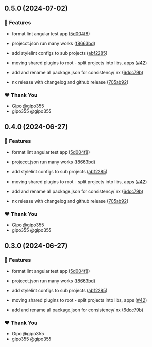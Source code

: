 ## 0.5.0 (2024-07-02)


### 🚀 Features

- format lint angular test app ([5d004f8](https://github.com/gipo355/angular-tomcat-gradle-monorepo/commit/5d004f8))

- projecct.json run many works ([f8663bd](https://github.com/gipo355/angular-tomcat-gradle-monorepo/commit/f8663bd))

- add stylelint configs to sub projects ([abf2285](https://github.com/gipo355/angular-tomcat-gradle-monorepo/commit/abf2285))

- moving shared plugins to root - split projects into libs, apps ([#42](https://github.com/gipo355/angular-tomcat-gradle-monorepo/pull/42))

- add and rename all package.json for consistency/ nx ([6dcc79b](https://github.com/gipo355/angular-tomcat-gradle-monorepo/commit/6dcc79b))

- nx release with changelog and github release ([705ab92](https://github.com/gipo355/angular-tomcat-gradle-monorepo/commit/705ab92))


### ❤️  Thank You

- Gipo @gipo355
- gipo355 @gipo355

## 0.4.0 (2024-06-27)


### 🚀 Features

- format lint angular test app ([5d004f8](https://github.com/gipo355/angular-tomcat-gradle-monorepo/commit/5d004f8))

- projecct.json run many works ([f8663bd](https://github.com/gipo355/angular-tomcat-gradle-monorepo/commit/f8663bd))

- add stylelint configs to sub projects ([abf2285](https://github.com/gipo355/angular-tomcat-gradle-monorepo/commit/abf2285))

- moving shared plugins to root - split projects into libs, apps ([#42](https://github.com/gipo355/angular-tomcat-gradle-monorepo/pull/42))

- add and rename all package.json for consistency/ nx ([6dcc79b](https://github.com/gipo355/angular-tomcat-gradle-monorepo/commit/6dcc79b))

- nx release with changelog and github release ([705ab92](https://github.com/gipo355/angular-tomcat-gradle-monorepo/commit/705ab92))


### ❤️  Thank You

- Gipo @gipo355
- gipo355 @gipo355

## 0.3.0 (2024-06-27)


### 🚀 Features

- format lint angular test app ([5d004f8](https://github.com/gipo355/angular-tomcat-gradle-monorepo/commit/5d004f8))

- projecct.json run many works ([f8663bd](https://github.com/gipo355/angular-tomcat-gradle-monorepo/commit/f8663bd))

- add stylelint configs to sub projects ([abf2285](https://github.com/gipo355/angular-tomcat-gradle-monorepo/commit/abf2285))

- moving shared plugins to root - split projects into libs, apps ([#42](https://github.com/gipo355/angular-tomcat-gradle-monorepo/pull/42))

- add and rename all package.json for consistency/ nx ([6dcc79b](https://github.com/gipo355/angular-tomcat-gradle-monorepo/commit/6dcc79b))


### ❤️  Thank You

- Gipo @gipo355
- gipo355 @gipo355
